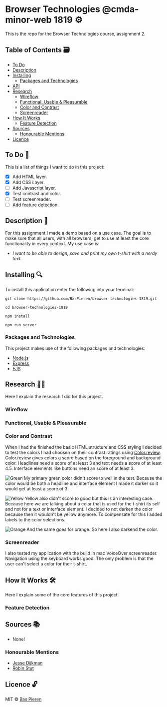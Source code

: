 # Browser Technologies @cmda-minor-web 1819 ⚙️

This is the repo for the Browser Technologies course, assignment 2.

## Table of Contents 🗃
* [To Do](#to-do-)
* [Description](#description-)
* [Installing](#installing-)
  * [Packages and Technologies](#packages-and-technologies)
* [API](#api-)
* [Research](#research-)
  * [Wireflow](#wireflow)
  * [Functional, Usable & Pleasurable](#functional,-usable-&-pleasurable)
  * [Color and Contrast](#color-and-contrast)
  * [Screenreader](#screenreader)
* [How It Works](#how-it-works-)
  * [Feature Detection](#feature-detection)
* [Sources](#sources-)
  * [Honourable Mentions](#honourable-mentions)
* [Licence](#licence-)

## To Do 📌
This is a list of things I want to do in this project:

- [X] Add HTML layer.
- [X] Add CSS Layer.
- [ ] Add Javascript layer.
- [X] Test contrast and color.
- [ ] Test screenreader.
- [ ] Add feature detection.

## Description 📝
For this assignment I made a demo based on a use case. The goal is to make sure that all users, with all browsers, get to use at least the core functionality in every context. My use case is:

* *I want to be able to design, save and print my own t-shirt with a nerdy text.*

## Installing 🔍
To install this application enter the following into your terminal:
```
git clone https://github.com/BasPieren/browser-technologies-1819.git

cd browser-technologies-1819

npm install

npm run server
```

### Packages and Technologies
This project makes use of the following packages and technologies:

* [Node.js](https://nodejs.org/en/)
* [Express](https://expressjs.com/)
* [EJS](https://ejs.co/)

## Research 🕵🏻
Here I explain the research I did for this project.

### Wireflow

### Functional, Usable & Pleasurable

### Color and Contrast
When I had the finished the basic HTML structure and CSS styling I decided to test the colors I had choosen on their contrast ratings using [Color.review](https://color.review). Color.review gives colors a score based on the foreground and background color. Headlines need a score of at least 3 and text needs a score of at least 4.5. Interface elements like buttons need an score of at least 3.

![Green](https://i.imgur.com/ZhEb5QX.png)
My primary green color didn't score to well in the test. Because the color would be both a headline and interface element I made it darker so it would get at least a score of 3.

![Yellow](https://i.imgur.com/sfXGHIF.png)
Yellow also didn't score to good but this is an interesting case. Because here we are talking about a color that is used for the t-shirt its self and not for a text or interface element. I decided to not darken the color because then it wouldn't be yellow anymore. To compensate for this I added labels to the color selections.

![Orange](https://i.imgur.com/n0PLfE2.png)
And the same goes for orange. So here I also darkend the color.

### Screenreader
I also tested my application with the build in mac VoiceOver screenreader. Navigation using the keyboard works good. The only problem is that the user can't select a color for their t-shirt.

## How It Works 🛠️
Here I explain some of the core features of this project:

### Feature Detection

## Sources 📚

* None!

### Honourable Mentions

* [Jesse Dijkman](https://github.com/jesseDijkman1)
* [Robin Stut](https://github.com/robinstut)

## Licence 🔓
MIT © [Bas Pieren](https://github.com/BasPieren)
